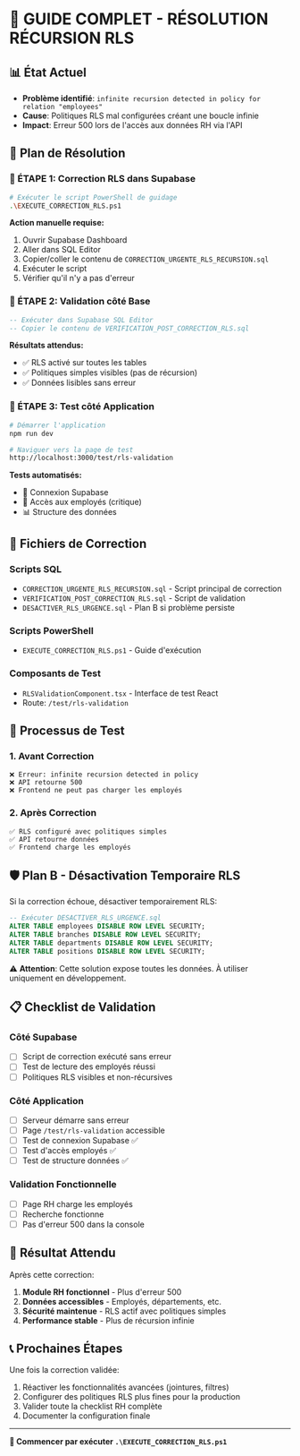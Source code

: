 # 🚨 GUIDE COMPLET - RÉSOLUTION RÉCURSION RLS

## 📊 État Actuel
- **Problème identifié**: `infinite recursion detected in policy for relation "employees"`
- **Cause**: Politiques RLS mal configurées créant une boucle infinie
- **Impact**: Erreur 500 lors de l'accès aux données RH via l'API

## 🎯 Plan de Résolution

### 🔧 ÉTAPE 1: Correction RLS dans Supabase
```bash
# Exécuter le script PowerShell de guidage
.\EXECUTE_CORRECTION_RLS.ps1
```

**Action manuelle requise:**
1. Ouvrir Supabase Dashboard
2. Aller dans SQL Editor
3. Copier/coller le contenu de `CORRECTION_URGENTE_RLS_RECURSION.sql`
4. Exécuter le script
5. Vérifier qu'il n'y a pas d'erreur

### 🧪 ÉTAPE 2: Validation côté Base
```sql
-- Exécuter dans Supabase SQL Editor
-- Copier le contenu de VERIFICATION_POST_CORRECTION_RLS.sql
```

**Résultats attendus:**
- ✅ RLS activé sur toutes les tables
- ✅ Politiques simples visibles (pas de récursion)
- ✅ Données lisibles sans erreur

### 🚀 ÉTAPE 3: Test côté Application
```bash
# Démarrer l'application
npm run dev

# Naviguer vers la page de test
http://localhost:3000/test/rls-validation
```

**Tests automatisés:**
- 🔌 Connexion Supabase
- 👥 Accès aux employés (critique)
- 📊 Structure des données

## 📁 Fichiers de Correction

### Scripts SQL
- `CORRECTION_URGENTE_RLS_RECURSION.sql` - Script principal de correction
- `VERIFICATION_POST_CORRECTION_RLS.sql` - Script de validation
- `DESACTIVER_RLS_URGENCE.sql` - Plan B si problème persiste

### Scripts PowerShell
- `EXECUTE_CORRECTION_RLS.ps1` - Guide d'exécution

### Composants de Test
- `RLSValidationComponent.tsx` - Interface de test React
- Route: `/test/rls-validation`

## 🔄 Processus de Test

### 1. Avant Correction
```
❌ Erreur: infinite recursion detected in policy
❌ API retourne 500
❌ Frontend ne peut pas charger les employés
```

### 2. Après Correction
```
✅ RLS configuré avec politiques simples
✅ API retourne données
✅ Frontend charge les employés
```

## 🛡️ Plan B - Désactivation Temporaire RLS

Si la correction échoue, désactiver temporairement RLS:

```sql
-- Exécuter DESACTIVER_RLS_URGENCE.sql
ALTER TABLE employees DISABLE ROW LEVEL SECURITY;
ALTER TABLE branches DISABLE ROW LEVEL SECURITY;
ALTER TABLE departments DISABLE ROW LEVEL SECURITY;
ALTER TABLE positions DISABLE ROW LEVEL SECURITY;
```

⚠️ **Attention**: Cette solution expose toutes les données. À utiliser uniquement en développement.

## 📋 Checklist de Validation

### Côté Supabase
- [ ] Script de correction exécuté sans erreur
- [ ] Test de lecture des employés réussi
- [ ] Politiques RLS visibles et non-récursives

### Côté Application
- [ ] Serveur démarre sans erreur
- [ ] Page `/test/rls-validation` accessible
- [ ] Test de connexion Supabase ✅
- [ ] Test d'accès employés ✅
- [ ] Test de structure données ✅

### Validation Fonctionnelle
- [ ] Page RH charge les employés
- [ ] Recherche fonctionne
- [ ] Pas d'erreur 500 dans la console

## 🎉 Résultat Attendu

Après cette correction:
1. **Module RH fonctionnel** - Plus d'erreur 500
2. **Données accessibles** - Employés, départements, etc.
3. **Sécurité maintenue** - RLS actif avec politiques simples
4. **Performance stable** - Plus de récursion infinie

## 📞 Prochaines Étapes

Une fois la correction validée:
1. Réactiver les fonctionnalités avancées (jointures, filtres)
2. Configurer des politiques RLS plus fines pour la production
3. Valider toute la checklist RH complète
4. Documenter la configuration finale

---

**🚀 Commencer par exécuter `.\EXECUTE_CORRECTION_RLS.ps1`**
